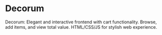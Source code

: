 # Decorum
Decorum: Elegant and interactive frontend with cart functionality. Browse, add items, and view total value. HTML/CSS/JS for stylish web experience.
